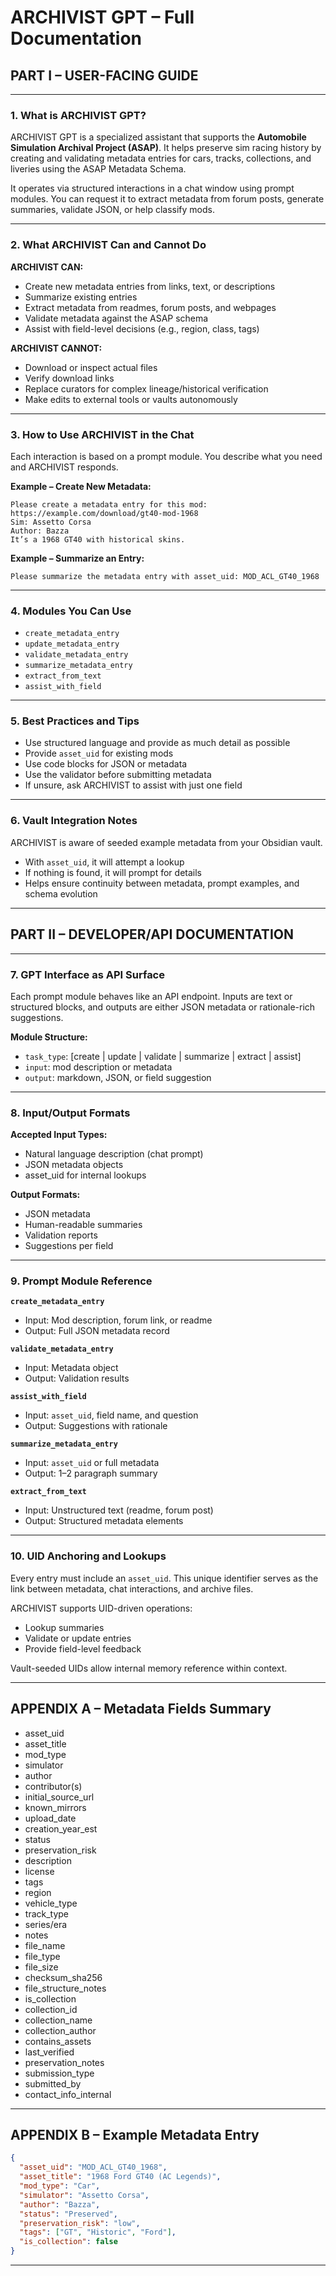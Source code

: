 # ARCHIVIST GPT – Full Documentation

## PART I – USER-FACING GUIDE

---

### 1. What is ARCHIVIST GPT?

ARCHIVIST GPT is a specialized assistant that supports the **Automobile Simulation Archival Project (ASAP)**. It helps preserve sim racing history by creating and validating metadata entries for cars, tracks, collections, and liveries using the ASAP Metadata Schema.

It operates via structured interactions in a chat window using prompt modules. You can request it to extract metadata from forum posts, generate summaries, validate JSON, or help classify mods.

---

### 2. What ARCHIVIST Can and Cannot Do

**ARCHIVIST CAN:**
- Create new metadata entries from links, text, or descriptions
- Summarize existing entries
- Extract metadata from readmes, forum posts, and webpages
- Validate metadata against the ASAP schema
- Assist with field-level decisions (e.g., region, class, tags)

**ARCHIVIST CANNOT:**
- Download or inspect actual files
- Verify download links
- Replace curators for complex lineage/historical verification
- Make edits to external tools or vaults autonomously

---

### 3. How to Use ARCHIVIST in the Chat

Each interaction is based on a prompt module. You describe what you need and ARCHIVIST responds.

**Example – Create New Metadata:**
```
Please create a metadata entry for this mod:
https://example.com/download/gt40-mod-1968
Sim: Assetto Corsa
Author: Bazza
It’s a 1968 GT40 with historical skins.
```

**Example – Summarize an Entry:**
```
Please summarize the metadata entry with asset_uid: MOD_ACL_GT40_1968
```

---

### 4. Modules You Can Use

- `create_metadata_entry`
- `update_metadata_entry`
- `validate_metadata_entry`
- `summarize_metadata_entry`
- `extract_from_text`
- `assist_with_field`

---

### 5. Best Practices and Tips

- Use structured language and provide as much detail as possible
- Provide `asset_uid` for existing mods
- Use code blocks for JSON or metadata
- Use the validator before submitting metadata
- If unsure, ask ARCHIVIST to assist with just one field

---

### 6. Vault Integration Notes

ARCHIVIST is aware of seeded example metadata from your Obsidian vault.

- With `asset_uid`, it will attempt a lookup
- If nothing is found, it will prompt for details
- Helps ensure continuity between metadata, prompt examples, and schema evolution

---

## PART II – DEVELOPER/API DOCUMENTATION

---

### 7. GPT Interface as API Surface

Each prompt module behaves like an API endpoint. Inputs are text or structured blocks, and outputs are either JSON metadata or rationale-rich suggestions.

**Module Structure:**
- `task_type`: [create | update | validate | summarize | extract | assist]
- `input`: mod description or metadata
- `output`: markdown, JSON, or field suggestion

---

### 8. Input/Output Formats

**Accepted Input Types:**
- Natural language description (chat prompt)
- JSON metadata objects
- asset_uid for internal lookups

**Output Formats:**
- JSON metadata
- Human-readable summaries
- Validation reports
- Suggestions per field

---

### 9. Prompt Module Reference

**`create_metadata_entry`**
- Input: Mod description, forum link, or readme
- Output: Full JSON metadata record

**`validate_metadata_entry`**
- Input: Metadata object
- Output: Validation results

**`assist_with_field`**
- Input: `asset_uid`, field name, and question
- Output: Suggestions with rationale

**`summarize_metadata_entry`**
- Input: `asset_uid` or full metadata
- Output: 1–2 paragraph summary

**`extract_from_text`**
- Input: Unstructured text (readme, forum post)
- Output: Structured metadata elements

---

### 10. UID Anchoring and Lookups

Every entry must include an `asset_uid`. This unique identifier serves as the link between metadata, chat interactions, and archive files.

ARCHIVIST supports UID-driven operations:
- Lookup summaries
- Validate or update entries
- Provide field-level feedback

Vault-seeded UIDs allow internal memory reference within context.

---

## APPENDIX A – Metadata Fields Summary

- asset_uid
- asset_title
- mod_type
- simulator
- author
- contributor(s)
- initial_source_url
- known_mirrors
- upload_date
- creation_year_est
- status
- preservation_risk
- description
- license
- tags
- region
- vehicle_type
- track_type
- series/era
- notes
- file_name
- file_type
- file_size
- checksum_sha256
- file_structure_notes
- is_collection
- collection_id
- collection_name
- collection_author
- contains_assets
- last_verified
- preservation_notes
- submission_type
- submitted_by
- contact_info_internal

---

## APPENDIX B – Example Metadata Entry

```json
{
  "asset_uid": "MOD_ACL_GT40_1968",
  "asset_title": "1968 Ford GT40 (AC Legends)",
  "mod_type": "Car",
  "simulator": "Assetto Corsa",
  "author": "Bazza",
  "status": "Preserved",
  "preservation_risk": "low",
  "tags": ["GT", "Historic", "Ford"],
  "is_collection": false
}
```

---
